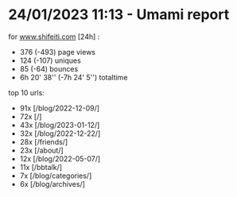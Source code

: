 # 24/01/2023 11:13 - Umami report
for www.shifeiti.com [24h] :

 - 376 (-493) page views
 - 124 (-107) uniques
 - 85 (-64) bounces
 - 6h 20' 38'' (-7h 24' 5'') totaltime


top 10 urls:
 - 91x [/blog/2022-12-09/]
 - 72x [/]
 - 43x [/blog/2023-01-12/]
 - 32x [/blog/2022-12-22/]
 - 28x [/friends/]
 - 23x [/about/]
 - 12x [/blog/2022-05-07/]
 - 11x [/bbtalk/]
 - 7x [/blog/categories/]
 - 6x [/blog/archives/]


